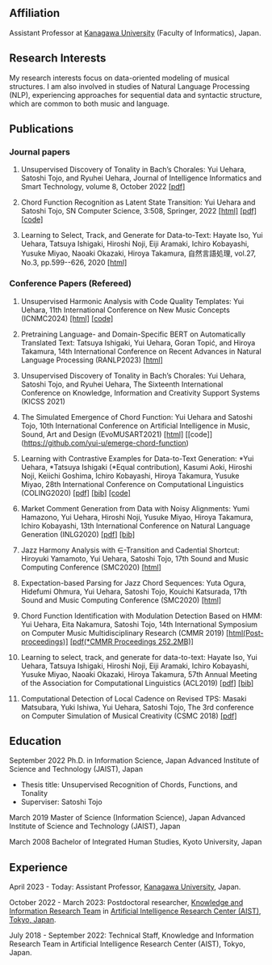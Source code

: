 ## Affiliation

Assistant Professor at [Kanagawa University](https://www.kanagawa-u.ac.jp/) (Faculty of Informatics), Japan.

## Research Interests

My research interests focus on data-oriented modeling of musical structures.
I am also involved in studies of Natural Language Processing (NLP), experiencing approaches for sequential data and syntactic structure, which are common to both music and language.

## Publications

### Journal papers
1. Unsupervised Discovery of Tonality in Bach’s Chorales:
Yui Uehara, Satoshi Tojo, and Ryuhei Uehara,
Journal of Intelligence Informatics and Smart Technology, volume 8, October 2022 [[pdf]](https://jiist.aiat.or.th/assets/uploads/1667145947961NQ6i510_Unsupervised%20Discovery%20of%20Tonality%20in%20Bach_s%20Chorales.pdf)

1. Chord Function Recognition as Latent State Transition:
Yui Uehara and Satoshi Tojo,
SN Computer Science, 3:508, Springer, 2022 [[html]](https://doi.org/10.1007/s42979-022-01395-4) [[pdf]](https://link.springer.com/content/pdf/10.1007/s42979-022-01395-4.pdf) [[code]](https://github.com/yui-u/emerge-chord-function)

1. Learning to Select, Track, and Generate for Data-to-Text:
Hayate Iso, Yui Uehara, Tatsuya Ishigaki, Hiroshi Noji, Eiji Aramaki, Ichiro Kobayashi, Yusuke Miyao, Naoaki Okazaki, Hiroya Takamura,
自然言語処理, vol.27, No.3, pp.599--626, 2020 [[html]](https://doi.org/10.5715/jnlp.27.599)

### Conference Papers (Refereed)
1. Unsupervised Harmonic Analysis with Code Quality Templates:
Yui Uehara,
11th International Conference on New Music Concepts (ICNMC2024) [[html]](http://arxiv.org/abs/2403.04135) [[code]](https://github.com/yui-u/harmonic-analysis-chorales)

1. Pretraining Language- and Domain-Specific BERT on Automatically Translated Text:
Tatsuya Ishigaki, Yui Uehara, Goran Topić, and Hiroya Takamura,
14th International Conference on Recent Advances in Natural Language Processing (RANLP2023) [[html]](https://aclanthology.org/2023.ranlp-1.60/)

1. Unsupervised Discovery of Tonality in Bach’s Chorales:
Yui Uehara, Satoshi Tojo, and Ryuhei Uehara,
The Sixteenth International Conference on Knowledge, Information and Creativity Support Systems (KICSS 2021)

1. The Simulated Emergence of Chord Function: Yui Uehara and Satoshi Tojo, 10th International Conference on Artificial Intelligence in Music, Sound, Art and Design (EvoMUSART2021) [[html]](https://doi.org/10.1007/978-3-030-72914-1_18) [[code]] (https://github.com/yui-u/emerge-chord-function)

1. Learning with Contrastive Examples for Data-to-Text Generation:
*Yui Uehara, *Tatsuya Ishigaki (*Equal contribution), Kasumi Aoki, Hiroshi Noji, Keiichi Goshima, Ichiro Kobayashi, Hiroya Takamura, Yusuke Miyao,
28th International Conference on Computational Linguistics (COLING2020) [[pdf]](https://www.aclweb.org/anthology/2020.coling-main.213.pdf) [[bib]](https://www.aclweb.org/anthology/2020.coling-main.213.bib) [[code]](https://github.com/aistairc/contrastive_data2text)

1. Market Comment Generation from Data with Noisy Alignments:
Yumi Hamazono, Yui Uehara, Hiroshi Noji, Yusuke Miyao, Hiroya Takamura, Ichiro Kobayashi,
13th International Conference on Natural Language Generation (INLG2020) [[pdf]](https://www.aclweb.org/anthology/2020.inlg-1.21.pdf) [[bib]](https://www.aclweb.org/anthology/2020.inlg-1.21.bib)

1. Jazz Harmony Analysis with ∈-Transition and Cadential Shortcut:
Hiroyuki Yamamoto, Yui Uehara, Satoshi Tojo,
17th Sound and Music Computing Conference (SMC2020) [[html]](https://doi.org/10.5281/zenodo.3898822)

1. Expectation-based Parsing for Jazz Chord Sequences:
Yuta Ogura, Hidefumi Ohmura, Yui Uehara, Satoshi Tojo, Kouichi Katsurada,
17th Sound and Music Computing Conference (SMC2020) [[html]](https://doi.org/10.5281/zenodo.3898851)

1. Chord Function Identification with Modulation Detection Based on HMM:
Yui Uehara, Eita Nakamura, Satoshi Tojo,
14th International Symposium on Computer Music Multidisciplinary Research (CMMR 2019) [[html(Post-proceedings)]](https://doi.org/10.1007/978-3-030-70210-6_12) [[pdf(*CMMR Proceedings 252.2MB)]](https://cmmr2019.prism.cnrs.fr/Docs/Proceedings_CMMR2019.pdf)

1. Learning to select, track, and generate for data-to-text:
Hayate Iso, Yui Uehara, Tatsuya Ishigaki, Hiroshi Noji, Eiji Aramaki, Ichiro Kobayashi, Yusuke Miyao, Naoaki Okazaki, Hiroya Takamura,
57th Annual Meeting of the Association for Computational Linguistics (ACL2019) [[pdf]](https://www.aclweb.org/anthology/P19-1202.pdf) [[bib]](https://www.aclweb.org/anthology/P19-1202.bib)

1. Computational Detection of Local Cadence on Revised TPS:
Masaki Matsubara, Yuki Ishiwa, Yui Uehara, Satoshi Tojo,
The 3rd conference on Computer Simulation of Musical Creativity (CSMC 2018) [[pdf]](http://galapagos.ucd.ie/wiki/pub/OpenAccess/CSMC/Matsubara.pdf)

## Education
September 2022	Ph.D. in Information Science, Japan Advanced Institute of Science and Technology (JAIST), Japan
- Thesis title: Unsupervised Recognition of Chords, Functions, and Tonality
- Superviser: Satoshi Tojo

March 2019      Master of Science (Information Science), Japan Advanced Institute of Science and Technology (JAIST), Japan

March 2008      Bachelor of Integrated Human Studies, Kyoto University, Japan

## Experience
April 2023 - Today: Assistant Professor, [Kanagawa University](https://www.kanagawa-u.ac.jp/), Japan.

October 2022 - March 2023: Postdoctoral researcher, [Knowledge and Information Research Team](https://aistairc.github.io/plu/) in
[Artificial Intelligence Research Center (AIST), Tokyo, Japan](https://www.airc.aist.go.jp/en/intro/).

July 2018 - September 2022: Technical Staff, Knowledge and Information Research Team in
Artificial Intelligence Research Center (AIST), Tokyo, Japan.


